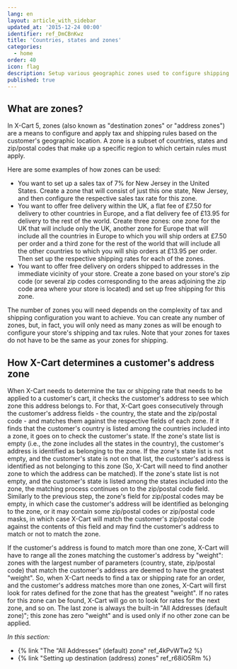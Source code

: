 ```yaml
---
lang: en
layout: article_with_sidebar
updated_at: '2015-12-24 00:00'
identifier: ref_DmCBnKwz
title: 'Countries, states and zones'
categories:
  - home
order: 40
icon: flag
description: Setup various geographic zones used to configure shipping and tax rules
published: true
---
```

## What are zones?

In X-Cart 5, zones (also known as "destination zones" or "address zones") are a means to configure and apply tax and shipping rules based on the customer's geographic location. A zone is a subset of countries, states and zip/postal codes that make up a specific region to which certain rules must apply. 

Here are some examples of how zones can be used:

*   You want to set up a sales tax of 7% for New Jersey in the United States. Create a zone that will consist of just this one state, New Jersey, and then configure the respective sales tax rate for this zone.
*   You want to offer free delivery within the UK, a flat fee of £7.50 for delivery to other countries in Europe, and a flat delivery fee of £13.95 for delivery to the rest of the world. Create three zones: one zone for the UK that will include only the UK, another zone for Europe that will include all the countries in Europe to which you will ship orders at £7.50 per order and a third zone for the rest of the world that will include all the other countries to which you will ship orders at £13.95 per order. Then set up the respective shipping rates for each of the zones.
*   You want to offer free delivery on orders shipped to addresses in the immediate vicinity of your store. Create a zone based on your store's zip code (or several zip codes corresponding to the areas adjoining the zip code area where your store is located) and set up free shipping for this zone.

The number of zones you will need depends on the complexity of tax and shipping configuration you want to achieve. You can create any number of zones, but, in fact, you will only need as many zones as will be enough to configure your store's shipping and tax rules. Note that your zones for taxes do not have to be the same as your zones for shipping.

## How X-Cart determines a customer's address zone 

When X-Cart needs to determine the tax or shipping rate that needs to be applied to a customer's cart, it checks the customer's address to see which zone this address belongs to. For that, X-Cart goes consecutively through the customer's address fields - the country, the state and the zip/postal code - and matches them against the respective fields of each zone. If it finds that the customer's country is listed among the countries included into a zone, it goes on to check the customer's state. If the zone's state list is empty (i.e., the zone includes all the states in the country), the customer's address is identified as belonging to the zone. If the zone's state list is not empty, and the customer's state is not on that list, the customer's address is identified as not belonging to this zone (So, X-Cart will need to find another zone to which the address can be matched). If the zone's state list is not empty, and the customer's state is listed among the states included into the zone, the matching process continues on to the zip/postal code field. Similarly to the previous step, the zone's field for zip/postal codes may be empty, in which case the customer's address will be identified as belonging to the zone, or it may contain some zip/postal codes or zip/postal code masks, in which case X-Cart will match the customer's zip/postal code against the contents of this field and may find the customer's address to match or not to match the zone.

If the customer's address is found to match more than one zone, X-Cart will have to range all the zones matching the customer's address by "weight": zones with the largest number of parameters (country, state, zip/postal code) that match the customer's address are deemed to have the greatest "weight". So, when X-Cart needs to find a tax or shipping rate for an order, and the customer's address matches more than one zones, X-Cart will first look for rates defined for the zone that has the greatest "weight". If no rates for this zone can be found, X-Cart will go on to look for rates for the next zone, and so on. The last zone is always the built-in "All Addresses (default zone)"; this zone has zero "weight" and is used only if no other zone can be applied. 

_In this section:_

*   {% link "The “All Addresses” (default) zone" ref_4kPvWTw2 %}
*   {% link "Setting up destination (address) zones" ref_r68iO5Rm %}
